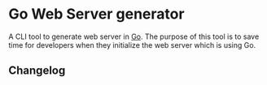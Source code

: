 # Go Web Server generator
A CLI tool to generate web server in [Go](https://go.dev/). The purpose of this tool is to save time for developers when they initialize the web server which is using Go. 

## Changelog
